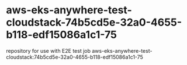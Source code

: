 # aws-eks-anywhere-test-cloudstack-74b5cd5e-32a0-4655-b118-edf15086a1c1-75
repository for use with E2E test job aws-eks-anywhere-test-cloudstack:74b5cd5e-32a0-4655-b118-edf15086a1c1-75
